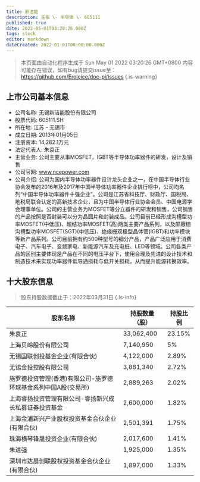 ```yaml
---
title: 新洁能
description: 主板 \- 半导体 \- 605111
published: true
date: 2022-05-01T03:20:26.000Z
tags: stock
editor: markdown
dateCreated: 2022-01-01T00:00:00.000Z
---
```


> 本页面由自动化程序生成于 Sun May 01 2022 03:20:26 GMT+0800
> 内容可能存在错误，如有bug请提交issue至：https://github.com/Eroleice/doc-pi/issues
{.is-warning}

## 上市公司基本信息
- 公司名称: 无锡新洁能股份有限公司
- 股票代码: 605111.SH
- 所在地: 江苏 - 无锡市
- 成立日期: 2013年01月05日
- 注册资本: 14,282.1万元
- 法定代表人: 朱袁正
- 主营业务: 公司主要从事MOSFET，IGBT等半导体功率器件的研发，设计及销售
- 公司官网: www.ncepower.com
- 公司介绍: 公司为国内半导体功率器件设计龙头企业之一，在中国半导体行业协会发布的2016年及2017年中国半导体功率器件企业排行榜中，公司均名列“中国半导体功率器件十强企业”。公司是江苏省科技厅、财政厅、国税局、地税局联合认定的高新技术企业，且为中国半导体行业协会会员、中国电源学会理事单位。公司的主营业务为MOSFET等分立器件的研发和销售，公司销售的产品按照是否封装可以分为晶圆片和封装成品。公司目前已经形成沟槽型功率MOSFET(中低压)、超结功率MOSFET(高)两类主要产品系列，以及屏蔽栅沟槽型功率MOSFET(SGT)(中低压)、绝缘栅双极型晶体管(IGBT)和功率模块等新产品系列。公司目前拥有约500种型号的细分产品，产品广泛应用于消费电子、汽车电子、变频家电、新能源汽车及充电桩、LED等领域。公司各类产品的区别主要体现是产品在不同的电压平台下，使用合理及先进的设计技术和制造技术来实现功率器件低导通损耗与低开关损耗，从而提升能源转换效率。


## 十大股东信息
> 股东持股数据截止于：2022年03月31日
{.is-info}

| 股东名称 | 持股数量（股） | 持股比例 |
| --- | --- | --- |
| 朱袁正 | 33,062,400 | 23.15% |
| 上海贝岭股份有限公司 | 7,140,950 | 5% |
| 无锡国联创投基金企业(有限合伙) | 4,122,000 | 2.89% |
| 无锡金投控股有限公司 | 3,881,340 | 2.72% |
| 施罗德投资管理(香港)有限公司-施罗德环球基金系列中国A股(交易所) | 2,889,263 | 2.02% |
| 上海睿扬投资管理有限公司-睿扬新兴成长私募证券投资基金 | 2,600,000 | 1.82% |
| 上海金浦新兴产业股权投资基金合伙企业(有限合伙) | 2,501,391 | 1.75% |
| 珠海横琴锋晟投资企业(有限合伙) | 2,017,600 | 1.41% |
| 朱进强 | 1,925,000 | 1.35% |
| 深圳市达晨创联股权投资基金合伙企业(有限合伙) | 1,897,000 | 1.33% |




